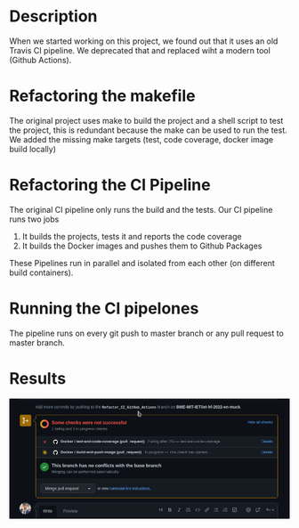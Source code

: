 # Description

When we started working on this project, we found out that it uses an old Travis CI pipeline. We deprecated that and replaced wiht a modern tool (Github Actions).

# Refactoring the makefile

The original project uses make to build the project and a shell script to test the project, this is redundant because the make can be used to run the test.
We added the missing make targets (test, code coverage, docker image build locally)

# Refactoring the CI Pipeline

The original CI pipeline only runs the build and the tests. Our CI pipeline runs two jobs

1) It builds the projects, tests it and reports the code coverage
2) It builds the Docker images and pushes them to Github Packages

These Pipelines run in parallel and isolated from each other (on different build containers).

# Running the CI pipelones

The pipeline runs on every git push to master branch or any pull request to master branch. 

# Results

![github actions](./img/Github-Actions.png)

